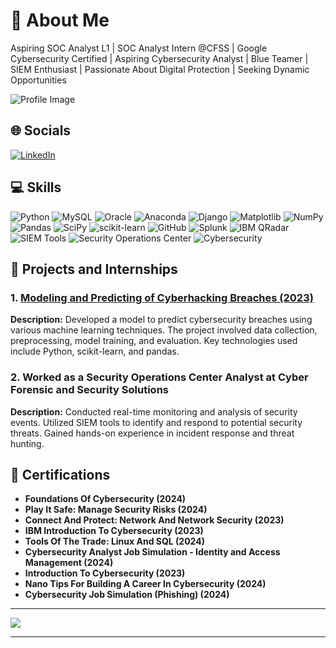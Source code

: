 # 💫 About Me

Aspiring SOC Analyst L1 | SOC Analyst Intern @CFSS | Google Cybersecurity Certified | Aspiring Cybersecurity Analyst | Blue Teamer | SIEM Enthusiast | Passionate About Digital Protection | Seeking Dynamic Opportunities

![Profile Image](https://encrypted-tbn0.gstatic.com/images?q=tbn:ANd9GcQazB3eOQyvId4h7ejfd_2cIG9WUCjo-mhY4WnSYwBFhg&s)

## 🌐 Socials

[![LinkedIn](https://img.shields.io/badge/LinkedIn-%230077B5.svg?logo=linkedin&logoColor=white)](https://www.linkedin.com/in/byashwanth07-soc-analyst-l1/)

## 💻 Skills

![Python](https://img.shields.io/badge/Python-3670A0?style=for-the-badge&logo=python&logoColor=ffdd54)
![MySQL](https://img.shields.io/badge/MySQL-4479A1?style=for-the-badge&logo=mysql&logoColor=white)
![Oracle](https://img.shields.io/badge/Oracle-F80000?style=for-the-badge&logo=oracle&logoColor=white)
![Anaconda](https://img.shields.io/badge/Anaconda-44A833?style=for-the-badge&logo=anaconda&logoColor=white)
![Django](https://img.shields.io/badge/Django-092E20?style=for-the-badge&logo=django&logoColor=white)
![Matplotlib](https://img.shields.io/badge/Matplotlib-ffffff?style=for-the-badge&logo=Matplotlib&logoColor=black)
![NumPy](https://img.shields.io/badge/NumPy-013243?style=for-the-badge&logo=numpy&logoColor=white)
![Pandas](https://img.shields.io/badge/Pandas-150458?style=for-the-badge&logo=pandas&logoColor=white)
![SciPy](https://img.shields.io/badge/SciPy-0C55A5?style=for-the-badge&logo=scipy&logoColor=white)
![scikit-learn](https://img.shields.io/badge/scikit--learn-F7931E?style=for-the-badge&logo=scikit-learn&logoColor=white)
![GitHub](https://img.shields.io/badge/GitHub-121011?style=for-the-badge&logo=github&logoColor=white)
![Splunk](https://img.shields.io/badge/Splunk-000000?style=for-the-badge&logo=splunk&logoColor=white)
![IBM QRadar](https://img.shields.io/badge/IBM%20QRadar-1F70C1?style=for-the-badge&logo=ibm&logoColor=white)
![SIEM Tools](https://img.shields.io/badge/SIEM%20Tools-FF6F00?style=for-the-badge&logoColor=white)
![Security Operations Center](https://img.shields.io/badge/Security%20Operations%20Center-FF0000?style=for-the-badge&logoColor=white)
![Cybersecurity](https://img.shields.io/badge/Cybersecurity-007ACC?style=for-the-badge&logoColor=white)

## 🚀 Projects and Internships

### 1. [Modeling and Predicting of Cyberhacking Breaches (2023)](https://github.com/Yashwanthgoud/Project1)
**Description:** Developed a model to predict cybersecurity breaches using various machine learning techniques. The project involved data collection, preprocessing, model training, and evaluation. Key technologies used include Python, scikit-learn, and pandas.

### 2. Worked as a Security Operations Center Analyst at Cyber Forensic and Security Solutions
**Description:** Conducted real-time monitoring and analysis of security events. Utilized SIEM tools to identify and respond to potential security threats. Gained hands-on experience in incident response and threat hunting.

## 📜 Certifications

- **Foundations Of Cybersecurity (2024)**
- **Play It Safe: Manage Security Risks (2024)**
- **Connect And Protect: Network And Network Security (2023)**
- **IBM Introduction To Cybersecurity (2023)**
- **Tools Of The Trade: Linux And SQL (2024)**
- **Cybersecurity Analyst Job Simulation - Identity and Access Management (2024)**
- **Introduction To Cybersecurity (2023)**
- **Nano Tips For Building A Career In Cybersecurity (2024)**
- **Cybersecurity Job Simulation (Phishing) (2024)**

---

[![](https://visitcount.itsvg.in/api?id=Yashwanthgoud&icon=5&color=12)](https://visitcount.itsvg.in)

---




